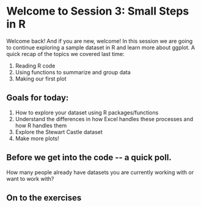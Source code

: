 # Welcome to Session 3: Small Steps in R

Welcome back! And if you are new, welcome! In this session we are going to continue exploring a sample dataset in R and learn more about ggplot.
A quick recap of the topics we covered last time:

1. Reading R code
2. Using functions to summarize and group data
3. Making our first plot

## Goals for today:

1. How to explore your dataset using R packages/functions
2. Understand the differences in how Excel handles these processes and how R handles them
3. Explore the Stewart Castle dataset
4. Make more plots!

## Before we get into the code -- a quick poll.
How many people already have datasets you are currently working with or want to work with?

## On to the exercises
